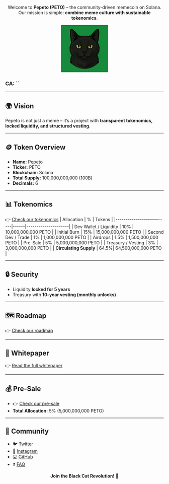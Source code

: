 <div align="center">

Welcome to **Pepeto (PETO)** – the community-driven memecoin on Solana.  
Our mission is simple: **combine meme culture with sustainable tokenomics**.  



<img src="assets/logo.png" width="150">

</div>

### CA: ``

---

## 🌍 Vision
Pepeto is not just a meme – it’s a project with **transparent tokenomics, locked liquidity, and structured vesting**.  

---

## 🪙 Token Overview
- **Name:** Pepeto  
- **Ticker:** PETO  
- **Blockchain:** Solana  
- **Total Supply:** 100,000,000,000 (100B)  
- **Decimals:** 6  

---

## 📊 Tokenomics
👉 [Check our tokenomics](tokenomics.md)
| Allocation              | %    | Tokens              |
|--------------------------|------|---------------------|
| Dev Wallet / Liquidity   | 10%  | 10,000,000,000 PETO |
| Initial Burn             | 15%  | 15,000,000,000 PETO |
| Second Dev / Trade       | 1%   | 1,000,000,000 PETO  |
| Airdrops                 | 1.5% | 1,500,000,000 PETO  |
| Pre-Sale                 | 5%   | 5,000,000,000 PETO  |
| Treasury / Vesting       | 3%   | 3,000,000,000 PETO  |
| **Circulating Supply**   | 64.5%| 64,500,000,000 PETO |

---

## 🔒 Security
- Liquidity **locked for 5 years**  
- Treasury with **10-year vesting (monthly unlocks)**  

---

## 🗺 Roadmap
👉 [Check our roadmap](roadmap.md)

---

## 📄 Whitepaper
👉 [Read the full whitepaper](whitepaper.md)

---

## 💰 Pre-Sale
- 👉 [Check our pre-sale](presale.md)
- **Total Allocation:** 5% (5,000,000,000 PETO)
---

## 📢 Community
- 🐦 [Twitter](https://x.com/PepetoAltCoin)  
- 📸 [Instagram](https://www.instagram.com/pepetoaltcoin/)  
- 💻 [GitHub](README.md)
- ❓ [FAQ](faq.md)  

<div align="center">

**Join the Black Cat Revolution!** 🐾  
</div>
